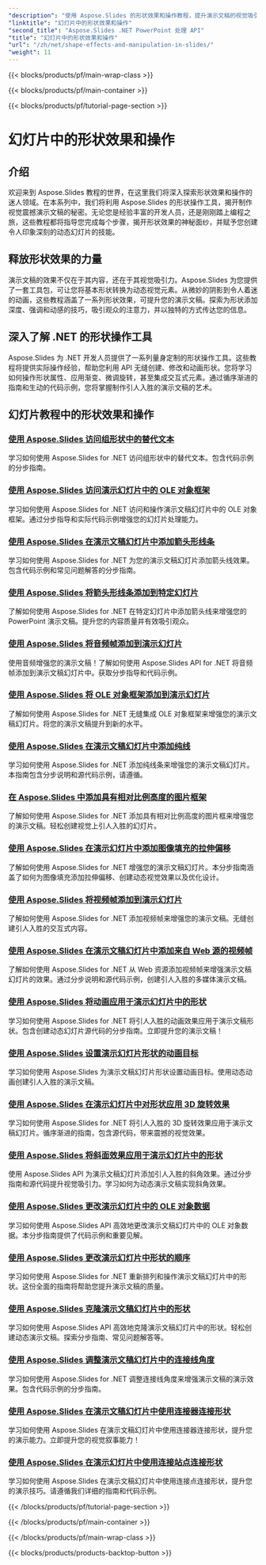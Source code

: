 ```yaml
---
"description": "使用 Aspose.Slides 的形状效果和操作教程，提升演示文稿的视觉吸引力。学习如何使用形状效果、动画等创建令人惊叹的幻灯片。"
"linktitle": "幻灯片中的形状效果和操作"
"second_title": "Aspose.Slides .NET PowerPoint 处理 API"
"title": "幻灯片中的形状效果和操作"
"url": "/zh/net/shape-effects-and-manipulation-in-slides/"
"weight": 11
---
```


{{< blocks/products/pf/main-wrap-class >}}

{{< blocks/products/pf/main-container >}}

{{< blocks/products/pf/tutorial-page-section >}}

# 幻灯片中的形状效果和操作


## 介绍

欢迎来到 Aspose.Slides 教程的世界，在这里我们将深入探索形状效果和操作的迷人领域。在本系列中，我们将利用 Aspose.Slides 的形状操作工具，揭开制作视觉震撼演示文稿的秘密。无论您是经验丰富的开发人员，还是刚刚踏上编程之旅，这些教程都将指导您完成每个步骤，揭开形状效果的神秘面纱，并赋予您创建令人印象深刻的动态幻灯片的技能。

## 释放形状效果的力量

演示文稿的效果不仅在于其内容，还在于其视觉吸引力。Aspose.Slides 为您提供了一套工具包，可让您将基本形状转换为动态视觉元素。从微妙的阴影到令人着迷的动画，这些教程涵盖了一系列形状效果，可提升您的演示文稿。探索为形状添加深度、强调和动感的技巧，吸引观众的注意力，并以独特的方式传达您的信息。

## 深入了解 .NET 的形状操作工具

Aspose.Slides 为 .NET 开发人员提供了一系列量身定制的形状操作工具。这些教程将提供实际操作经验，帮助您利用 API 无缝创建、修改和动画形状。您将学习如何操作形状属性、应用渐变、微调旋转，甚至集成交互式元素。通过循序渐进的指南和生动的代码示例，您将掌握制作引人入胜的演示文稿的艺术。

## 幻灯片教程中的形状效果和操作
### [使用 Aspose.Slides 访问组形状中的替代文本](./accessing-alt-text-group-shapes/)
学习如何使用 Aspose.Slides for .NET 访问组形状中的替代文本。包含代码示例的分步指南。
### [使用 Aspose.Slides 访问演示幻灯片中的 OLE 对象框架](./accessing-ole-object-frames/)
学习如何使用 Aspose.Slides for .NET 访问和操作演示文稿幻灯片中的 OLE 对象框架。通过分步指导和实际代码示例增强您的幻灯片处理能力。
### [使用 Aspose.Slides 在演示文稿幻灯片中添加箭头形线条](./adding-arrow-shaped-lines/)
学习如何使用 Aspose.Slides for .NET 为您的演示文稿幻灯片添加箭头线效果。包含代码示例和常见问题解答的分步指南。
### [使用 Aspose.Slides 将箭头形线条添加到特定幻灯片](./adding-arrow-lines-to-specific-slides/)
了解如何使用 Aspose.Slides for .NET 在特定幻灯片中添加箭头线来增强您的 PowerPoint 演示文稿。提升您的内容质量并有效吸引观众。
### [使用 Aspose.Slides 将音频帧添加到演示幻灯片](./adding-audio-frames/)
使用音频增强您的演示文稿！了解如何使用 Aspose.Slides API for .NET 将音频帧添加到演示文稿幻灯片中。获取分步指导和代码示例。
### [使用 Aspose.Slides 将 OLE 对象框架添加到演示幻灯片](./adding-ole-object-frames/)
了解如何使用 Aspose.Slides for .NET 无缝集成 OLE 对象框架来增强您的演示文稿幻灯片。将您的演示文稿提升到新的水平。
### [使用 Aspose.Slides 在演示文稿幻灯片中添加纯线](./adding-plain-lines/)
学习如何使用 Aspose.Slides for .NET 添加纯线条来增强您的演示文稿幻灯片。本指南包含分步说明和源代码示例，请遵循。
### [在 Aspose.Slides 中添加具有相对比例高度的图片框架](./adding-picture-frames-relative-scale/)
了解如何使用 Aspose.Slides for .NET 添加具有相对比例高度的图片框来增强您的演示文稿。轻松创建视觉上引人入胜的幻灯片。
### [使用 Aspose.Slides 在演示幻灯片中添加图像填充的拉伸偏移](./adding-stretch-offset-image-fill/)
了解如何使用 Aspose.Slides for .NET 增强您的演示文稿幻灯片。本分步指南涵盖了如何为图像填充添加拉伸偏移、创建动态视觉效果以及优化设计。
### [使用 Aspose.Slides 将视频帧添加到演示幻灯片](./adding-video-frames/)
了解如何使用 Aspose.Slides for .NET 添加视频帧来增强您的演示文稿。无缝创建引人入胜的交互式内容。
### [使用 Aspose.Slides 在演示文稿幻灯片中添加来自 Web 源的视频帧](./adding-video-frames-from-web-source/)
了解如何使用 Aspose.Slides for .NET 从 Web 资源添加视频帧来增强演示文稿幻灯片的效果。通过分步说明和源代码示例，创建引人入胜的多媒体演示文稿。
### [使用 Aspose.Slides 将动画应用于演示幻灯片中的形状](./applying-animations-to-shapes/)
学习如何使用 Aspose.Slides for .NET 将引人入胜的动画效果应用于演示文稿形状。包含创建动态幻灯片源代码的分步指南。立即提升您的演示文稿！
### [使用 Aspose.Slides 设置演示幻灯片形状的动画目标](./setting-animation-targets-shapes/)
学习如何使用 Aspose.Slides 为演示文稿幻灯片形状设置动画目标。使用动态动画创建引人入胜的演示文稿。
### [使用 Aspose.Slides 在演示幻灯片中对形状应用 3D 旋转效果](./applying-3d-rotation-effect-shapes/)
学习如何使用 Aspose.Slides for .NET 将引人入胜的 3D 旋转效果应用于演示文稿幻灯片。循序渐进的指南，包含源代码，带来震撼的视觉效果。
### [使用 Aspose.Slides 将斜面效果应用于演示幻灯片中的形状](./applying-bevel-effects-shapes/)
使用 Aspose.Slides API 为演示文稿幻灯片添加引人入胜的斜角效果。通过分步指南和源代码提升视觉吸引力。学习如何为动态演示文稿实现斜角效果。
### [使用 Aspose.Slides 更改演示幻灯片中的 OLE 对象数据](./changing-ole-object-data/)
学习如何使用 Aspose.Slides API 高效地更改演示文稿幻灯片中的 OLE 对象数据。本分步指南提供了代码示例和重要见解。
### [使用 Aspose.Slides 更改演示幻灯片中形状的顺序](./changing-order-shapes/)
学习如何使用 Aspose.Slides for .NET 重新排列和操作演示文稿幻灯片中的形状。这份全面的指南将帮助您提升演示文稿的质量。
### [使用 Aspose.Slides 克隆演示文稿幻灯片中的形状](./cloning-shapes/)
学习如何使用 Aspose.Slides API 高效地克隆演示文稿幻灯片中的形状。轻松创建动态演示文稿。探索分步指南、常见问题解答等。
### [使用 Aspose.Slides 调整演示文稿幻灯片中的连接线角度](./adjusting-connector-line-angles/)
学习如何使用 Aspose.Slides for .NET 调整连接线角度来增强演示文稿的演示效果。包含代码示例的分步指南。
### [使用 Aspose.Slides 在演示文稿幻灯片中使用连接器连接形状](./connecting-shapes-using-connectors/)
学习如何使用 Aspose.Slides 在演示文稿幻灯片中使用连接器连接形状，提升您的演示能力。立即提升您的视觉叙事能力！
### [使用 Aspose.Slides 在演示幻灯片中使用连接站点连接形状](./connecting-shape-using-connection-site/)
学习如何使用 Aspose.Slides 在演示文稿幻灯片中使用连接点连接形状，提升您的演示技巧。请遵循我们详细的指南和代码示例。

{{< /blocks/products/pf/tutorial-page-section >}}

{{< /blocks/products/pf/main-container >}}

{{< /blocks/products/pf/main-wrap-class >}}

{{< blocks/products/products-backtop-button >}}